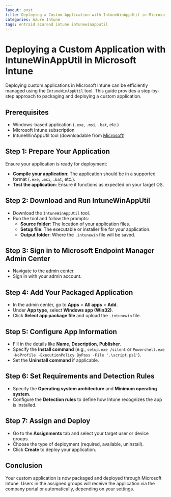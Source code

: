 ```yaml
---
layout: post
title: Deploying a Custom Application with IntuneWinAppUtil in Microsoft Intune
categories: Azure Intune
tags: entraid azuread intune intunewinapputil
---
```


# Deploying a Custom Application with IntuneWinAppUtil in Microsoft Intune

Deploying custom applications in Microsoft Intune can be efficiently managed using the `IntuneWinAppUtil` tool. This guide provides a step-by-step approach to packaging and deploying a custom application.

## Prerequisites

- Windows-based application (`.exe`, `.msi`, `.bat`, etc.)
- Microsoft Intune subscription
- IntuneWinAppUtil tool (downloadable from [Microsoft](https://github.com/Microsoft/Microsoft-Win32-Content-Prep-Tool))

## Step 1: Prepare Your Application

Ensure your application is ready for deployment:

- **Compile your application**: The application should be in a supported format (`.exe`, `.msi`, `.bat`, etc.).
- **Test the application**: Ensure it functions as expected on your target OS.

## Step 2: Download and Run IntuneWinAppUtil

- Download the `IntuneWinAppUtil` tool.
- Run the tool and follow the prompts:
  - **Source folder**: The location of your application files.
  - **Setup file**: The executable or installer file for your application.
  - **Output folder**: Where the `.intunewin` file will be saved.

## Step 3: Sign in to Microsoft Endpoint Manager Admin Center

- Navigate to the [admin center](https://endpoint.microsoft.com/).
- Sign in with your admin account.

## Step 4: Add Your Packaged Application

- In the admin center, go to **Apps** > **All apps** > **Add**.
- Under **App type**, select **Windows app (Win32)**.
- Click **Select app package file** and upload the `.intunewin` file.

## Step 5: Configure App Information

- Fill in the details like **Name**, **Description**, **Publisher**.
- Specify the **Install command** (e.g., `setup.exe /silent` or `Powershell.exe -NoProfile -ExecutionPolicy ByPass -File '.\script.ps1'`).
- Set the **Uninstall command** if applicable.

## Step 6: Set Requirements and Detection Rules

- Specify the **Operating system architecture** and **Minimum operating system**.
- Configure the **Detection rules** to define how Intune recognizes the app is installed.

## Step 7: Assign and Deploy

- Go to the **Assignments** tab and select your target user or device groups.
- Choose the type of deployment (required, available, uninstall).
- Click **Create** to deploy your application.

## Conclusion

Your custom application is now packaged and deployed through Microsoft Intune. Users in the assigned groups will receive the application via the company portal or automatically, depending on your settings.

